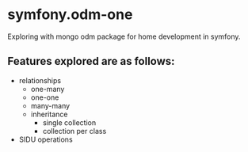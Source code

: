 # symfony.odm-one
Exploring with mongo odm package for home development in symfony.

## Features explored are as follows: 

* relationships 
    - one-many 
    - one-one
    - many-many
    - inheritance 
        - single collection
        - collection per class
* SIDU operations

